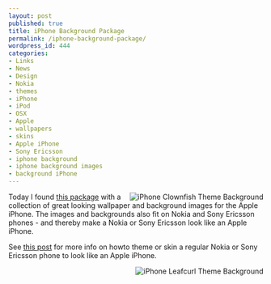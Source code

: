 ```yaml
---
layout: post
published: true
title: iPhone Background Package
permalink: /iphone-background-package/
wordpress_id: 444
categories:
- Links
- News
- Design
- Nokia
- themes
- iPhone
- iPod
- OSX
- Apple
- wallpapers
- skins
- Apple iPhone
- Sony Ericsson
- iphone background
- iphone background images
- background iPhone
---
```

<img align="right" id="image442" src="http://lh3.ggpht.com/-eaG15o5hRoU/UVl-Mqvfk8I/AAAAAAAAFpg/r8432_lPWK0/clownfish.thumbnail.png" alt="iPhone Clownfish Theme Background" />

Today I found <a href="https://www.dropbox.com/s/zxmtt2v4ns9kkvw/iphone-wallpapers.zip">this package</a> with a collection of great looking wallpaper and background images for the Apple iPhone. The images and backgrounds also fit on Nokia and Sony Ericsson phones - and thereby make a Nokia or Sony Ericsson look like an Apple iPhone.

See <a href="/nokia-iphone-theme/">this post</a> for more info on howto theme or skin a regular Nokia or Sony Ericsson phone to look like an Apple iPhone.

<img align="right" id="image443" src="http://lh3.ggpht.com/-dqKiaMmR63s/UVl-OPzxBrI/AAAAAAAAFpo/cHv-3OCZH1w/leafcurl.thumbnail.png" alt="iPhone Leafcurl Theme Background" />

